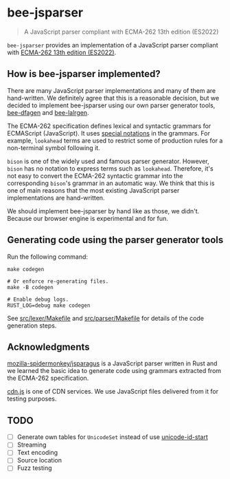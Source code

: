 # bee-jsparser

> A JavaScript parser compliant with ECMA-262 13th edition (ES2022)

`bee-jsparser` provides an implementation of a JavaScript parser compliant with
[ECMA-262 13th edition (ES2022)](https://262.ecma-international.org/13.0/).

## How is bee-jsparser implemented?

There are many JavaScript parser implementations and many of them are hand-written.  We definitely
agree that this is a reasonable decision, but we decided to implement bee-jsparser using our own
parser generator tools, [bee-dfagen] and [bee-lalrgen].

The ECMA-262 specification defines lexical and syntactic grammars for ECMAScript (JavaScript).  It
uses [special notations](https://262.ecma-international.org/13.0/#sec-notational-conventions) in
the grammars.  For example, `lookahead` terms are used to restrict some of production rules for a
non-terminal symbol following it.

`bison` is one of the widely used and famous parser generator.  However, `bison` has no notation to
express terms such as `lookahead`.  Therefore, it's not easy to convert the ECMA-262 syntactic
grammar into the corresponding `bison`'s grammar in an automatic way.  We think that this is one of
main reasons that the most existing JavaScript parser implementations are hand-written.

We should implement bee-jsparser by hand like as those, we didn't.  Because our browser engine is
experimental and for fun.

## Generating code using the parser generator tools

Run the following command:

```shell
make codegen

# Or enforce re-generating files.
make -B codegen

# Enable debug logs.
RUST_LOG=debug make codegen
```

See [src/lexer/Makefile](./src/lexer/Makefile) and [src/parser/Makefile](./src/parser/Makefile) for
details of the code generation steps.

## Acknowledgments

[mozilla-spidermonkey/jsparagus] is a JavaScript parser written in Rust and we learned the basic
idea to generate code using grammars extracted from the ECMA-262 specification.

[cdn.js] is one of CDN services.  We use JavaScript files delivered from it for testing purposes.

## TODO

* [ ] Generate own tables for `UnicodeSet` instead of use [unicode-id-start]
* [ ] Streaming
* [ ] Text encoding
* [ ] Source location
* [ ] Fuzz testing

[bee-dfagen]: ../dfagen
[bee-lalrgen]: ../lalrgen
[unicode-id-start]: https://crates.io/crates/unicode-id-start
[mozilla-spidermonkey/jsparagus]: https://github.com/mozilla-spidermonkey/jsparagus
[cdn.js]: https://cdnjs.com/
